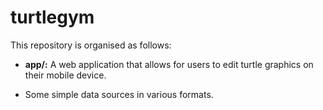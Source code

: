 # turtlegym

This repository is organised as follows:

- __app/:__ A web application that allows for users to edit turtle graphics on their mobile device.

- Some simple data sources in various formats.
